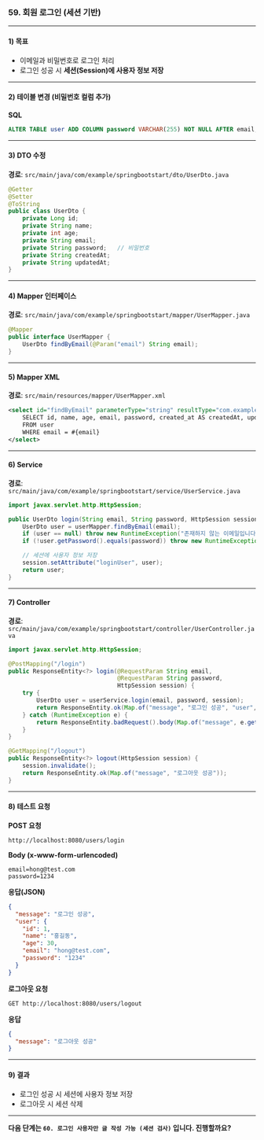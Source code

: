 ### 59. 회원 로그인 (세션 기반)

---

#### 1) **목표**

* 이메일과 비밀번호로 로그인 처리
* 로그인 성공 시 **세션(Session)에 사용자 정보 저장**

---

#### 2) **테이블 변경 (비밀번호 컬럼 추가)**

**SQL**

```sql
ALTER TABLE user ADD COLUMN password VARCHAR(255) NOT NULL AFTER email;
```

---

#### 3) **DTO 수정**

**경로**: `src/main/java/com/example/springbootstart/dto/UserDto.java`

```java
@Getter
@Setter
@ToString
public class UserDto {
    private Long id;
    private String name;
    private int age;
    private String email;
    private String password;   // 비밀번호
    private String createdAt;
    private String updatedAt;
}
```

---

#### 4) **Mapper 인터페이스**

**경로**: `src/main/java/com/example/springbootstart/mapper/UserMapper.java`

```java
@Mapper
public interface UserMapper {
    UserDto findByEmail(@Param("email") String email);
}
```

---

#### 5) **Mapper XML**

**경로**: `src/main/resources/mapper/UserMapper.xml`

```xml
<select id="findByEmail" parameterType="string" resultType="com.example.springbootstart.dto.UserDto">
    SELECT id, name, age, email, password, created_at AS createdAt, updated_at AS updatedAt
    FROM user
    WHERE email = #{email}
</select>
```

---

#### 6) **Service**

**경로**: `src/main/java/com/example/springbootstart/service/UserService.java`

```java
import javax.servlet.http.HttpSession;

public UserDto login(String email, String password, HttpSession session) {
    UserDto user = userMapper.findByEmail(email);
    if (user == null) throw new RuntimeException("존재하지 않는 이메일입니다.");
    if (!user.getPassword().equals(password)) throw new RuntimeException("비밀번호가 일치하지 않습니다.");

    // 세션에 사용자 정보 저장
    session.setAttribute("loginUser", user);
    return user;
}
```

---

#### 7) **Controller**

**경로**: `src/main/java/com/example/springbootstart/controller/UserController.java`

```java
import javax.servlet.http.HttpSession;

@PostMapping("/login")
public ResponseEntity<?> login(@RequestParam String email,
                               @RequestParam String password,
                               HttpSession session) {
    try {
        UserDto user = userService.login(email, password, session);
        return ResponseEntity.ok(Map.of("message", "로그인 성공", "user", user));
    } catch (RuntimeException e) {
        return ResponseEntity.badRequest().body(Map.of("message", e.getMessage()));
    }
}

@GetMapping("/logout")
public ResponseEntity<?> logout(HttpSession session) {
    session.invalidate();
    return ResponseEntity.ok(Map.of("message", "로그아웃 성공"));
}
```

---

#### 8) **테스트 요청**

**POST 요청**

```
http://localhost:8080/users/login
```

**Body (x-www-form-urlencoded)**

```
email=hong@test.com
password=1234
```

**응답(JSON)**

```json
{
  "message": "로그인 성공",
  "user": {
    "id": 1,
    "name": "홍길동",
    "age": 30,
    "email": "hong@test.com",
    "password": "1234"
  }
}
```

**로그아웃 요청**

```
GET http://localhost:8080/users/logout
```

**응답**

```json
{
  "message": "로그아웃 성공"
}
```

---

#### 9) **결과**

* 로그인 성공 시 세션에 사용자 정보 저장
* 로그아웃 시 세션 삭제

---

**다음 단계는 `60. 로그인 사용자만 글 작성 가능 (세션 검사)` 입니다. 진행할까요?**
